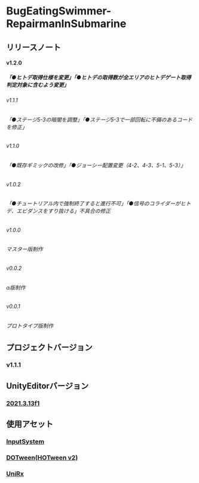 # BugEatingSwimmer-RepairmanInSubmarine
## リリースノート
#### v1.2.0
##### 「●ヒトデ取得仕様を変更」「●ヒトデの取得数が全エリアのヒトデゲート取得判定対象に含むよう変更」
###### v1.1.1
###### 「●ステージ5-3の暗闇を調整」「●ステージ5-3で一部回転に不備のあるコードを修正」
###### v1.1.0
###### 「●既存ギミックの改修」「●ジョーシー配置変更（4-2、4-3、5-1、5-3）」
###### v1.0.2
###### 「●チュートリアル内で強制終了すると進行不可」「●信号のコライダーがヒトデ、エビダンスをすり抜ける」不具合の修正
###### v1.0.0
###### マスター版制作
###### v0.0.2
###### α版制作
###### v0.0.1
###### プロトタイプ版制作
## プロジェクトバージョン
### v1.1.1
## UnityEditorバージョン
### [2021.3.13f1](https://unity.com/releases/editor/whats-new/2021.3.13)
## 使用アセット
### [InputSystem](https://forpro.unity3d.jp/unity_pro_tips/2021/05/20/1957/)
### [DOTween(HOTween v2)](https://assetstore.unity.com/packages/tools/animation/dotween-hotween-v2-27676)
### [UniRx](https://kingmo.jp/kumonos/unirx-unitask-upm-import/)
